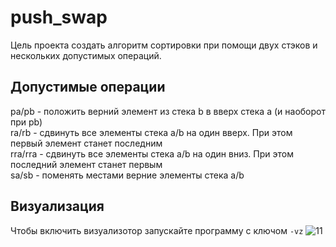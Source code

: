 # push_swap
Цель проекта создать алгоритм сортировки при помощи двух стэков и нескольких допустимых операций.

## Допустимые операции
pa/pb - положить верний элемент из стека b в вверх стека a (и наоборот при pb) <br>
ra/rb - сдвинуть все элементы стека a/b на один вверх. При этом первый элемент станет последним <br>
rra/rra - сдвинуть все элементы стека a/b на один вниз. При этом последний элемент станет первым <br>
sa/sb - поменять местами верние элементы стека a/b <br>


## Визуализация
Чтобы включить визуализотор запускайте программу с ключом ```-vz```
![11](https://user-images.githubusercontent.com/54527665/86259615-e5b43c80-bbc4-11ea-979d-823b2e4f5dde.gif)
